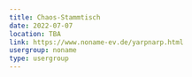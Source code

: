 ```yaml
---
title: Chaos-Stammtisch
date: 2022-07-07
location: TBA
link: https://www.noname-ev.de/yarpnarp.html
usergroup: noname
type: usergroup
---
```

